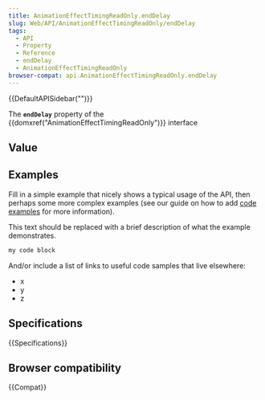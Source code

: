 ```yaml
---
title: AnimationEffectTimingReadOnly.endDelay
slug: Web/API/AnimationEffectTimingReadOnly/endDelay
tags:
  - API
  - Property
  - Reference
  - endDelay
  - AnimationEffectTimingReadOnly
browser-compat: api.AnimationEffectTimingReadOnly.endDelay
---
```

{{DefaultAPISidebar("")}}

The **`endDelay`** property of the {{domxref("AnimationEffectTimingReadOnly")}} interface 

## Value



## Examples

Fill in a simple example that nicely shows a typical usage of the API, then perhaps some more complex examples (see our guide on how to add [code examples](/en-US/docs/MDN/Contribute/Structures/Code_examples) for more information).

This text should be replaced with a brief description of what the example demonstrates.

```js
my code block
```

And/or include a list of links to useful code samples that live elsewhere:

*   x
*   y
*   z

## Specifications

{{Specifications}}

## Browser compatibility

{{Compat}}


